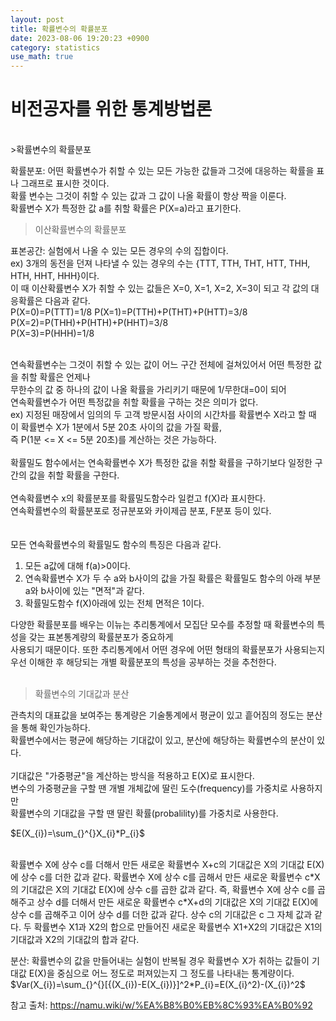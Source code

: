 ```yaml
---
layout: post
title: 확률변수의 확률분포
date: 2023-08-06 19:20:23 +0900
category: statistics 
use_math: true
---
```

# 비전공자를 위한 통계방법론    
<br>
>확률변수의 확률분포  
  
확률분포: 어떤 확률변수가 취할 수 있는 모든 가능한 값들과 그것에 대응하는 확률을 표나 그래프로 표시한 것이다.  
확률 변수는 그것이 취할 수 있는 값과 그 값이 나올 확률이 항상 짝을 이룬다.  
확률변수 X가 특정한 값 a를 취할 확률은 P(X=a)라고 표기한다. 
<br>  
>이산확률변수의 확률분포  

표본공간: 실험에서 나올 수 있는 모든 경우의 수의 집합이다.    
ex) 3개의 동전을 던져 나타낼 수 있는 경우의 수는 {TTT, TTH, THT, HTT, THH, HTH, HHT, HHH}이다.  
이 때 이산확률변수 X가 취할 수 있는 값들은 X=0, X=1, X=2, X=3이 되고 각 값의 대응확률은 다음과 같다.  
P(X=0)=P(TTT)=1/8
P(X=1)=P(TTH)+P(THT)+P(HTT)=3/8  
P(X=2)=P(THH)+P(HTH)+P(HHT)=3/8  
P(X=3)=P(HHH)=1/8  
<br>  

연속확률변수는 그것이 취할 수 있는 값이 어느 구간 전체에 걸쳐있어서 어떤 특정한 값을 취할 확률은 언제나  
무한수의 값 중 하나의 값이 나올 확률을 가리키기 때문에 1/무한대=0이 되어   
연속확률변수가 어떤 특정값을 취할 확률을 구하는 것은 의미가 없다.   
ex) 지정된 매장에서 임의의 두 고객 방문시점 사이의 시간차를 확률변수 X라고 할 때 이 확률변수 X가 1분에서 5분 20초 사이의 값을 가질 확률,  
즉 P(1분 <= X <= 5분 20초)를 계산하는 것은 가능하다.  
<br>
확률밀도 함수에서는 연속확률변수 X가 특정한 값을 취할 확률을 구하기보다 일정한 구간의 값을 취할 확률을 구한다.  
<br>
연속확률변수 x의 확률분포를 확률밀도함수라 일컫고 f(X)라 표시한다.  
연속확률변수의 확률분포로 정규분포와 카이제곱 분포, F분포 등이 있다.  
<br>  
모든 연속확률변수의 확률밀도 함수의 특징은 다음과 같다.  
1. 모든 a값에 대해 f(a)>0이다.  
2. 연속확률변수 X가 두 수 a와 b사이의 값을 가질 확률은 확률밀도 함수의 아래 부분 a와 b사이에 있는 "면적"과 같다.  
3. 확률밀도함수 f(X)아래에 있는 전체 면적은 1이다.  
  
다양한 확률분포를 배우는 이뉴는 추리통계에서 모집단 모수를 추정할 때 확률변수의 특성을 갖는 표본통계량의 확률분포가 중요하게  
사용되기 때문이다. 또한 추리통계에서 어떤 경우에 어떤 형태의 확률분포가 사용되는지 우선 이해한 후 해당되는 개별   확률분포의 특성을  공부하는 것을 추천한다.  
<br>  

>확률변수의 기대값과 분산  
  
관측치의 대표값을 보여주는 통계량은 기술통계에서 평균이 있고 흩어짐의 정도는 분산을 통해 확인가능하다.  
확률변수에서는 평균에 해당하는 기대값이 있고, 분산에 해당하는 확률변수의 분산이 있다.  
<br>
기대값은 "가중평균"을 계산하는 방식을 적용하고 E(X)로 표시한다.  
변수의 가중평균을 구할 땐 개별 개체값에 딸린 도수(frequency)를 가중치로 사용하지만  
확률변수의 기대값을 구할 땐 딸린 확률(probalility)를 가중치로 사용한다.  
  
$E(X_{i})=\sum_{}^{}X_{i}*P_{i}$     

<br>  
확률변수 X에 상수 c를 더해서 만든 새로운 확률변수 X+c의 기대값은 X의 기대값 E(X)에 상수 c를 더한 값과 같다.  
확률변수 X에 상수 c를 곱해서 만든 새로운 확률변수 c*X의 기대값은 X의 기대값 E(X)에 상수 c를 곱한 값과 같다.  
즉, 확률변수 X에 상수 c를 곱해주고 상수 d를 더해서 만든 새로운 확률변수 c*X+d의 기대값은 X의 기대값 E(X)에 상수 c를  
곱해주고 이어 상수 d를 더한 값과 같다.  
상수 c의 기대값은 c 그 자체 값과 같다.  
두 확률변수 X1과 X2의 합으로 만들어진 새로운 확률변수 X1+X2의 기대값은 X1의 기대값과 X2의 기대값의 합과 같다.    
<br>  

분산: 확률변수의 값을 만들어내는 실험이 반복될 경우 확률변수 X가 취하는 값들이 기대값 E(X)을 중심으로 어느 정도로   퍼져있는지 그 정도를 나타내는 통계량이다.  
$Var(X_{i})=\sum_{}^{}[{(X_{i})-E(X_{i})}]^2*P_{i}=E(X_{i}^2)-(X_{i})^2$    

참고 출처: https://namu.wiki/w/%EA%B8%B0%EB%8C%93%EA%B0%92    
